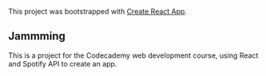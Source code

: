 This project was bootstrapped with [Create React App](https://github.com/facebook/create-react-app).

## Jammming

This is a project for the Codecademy web development course, using React and Spotify API to create an app.
